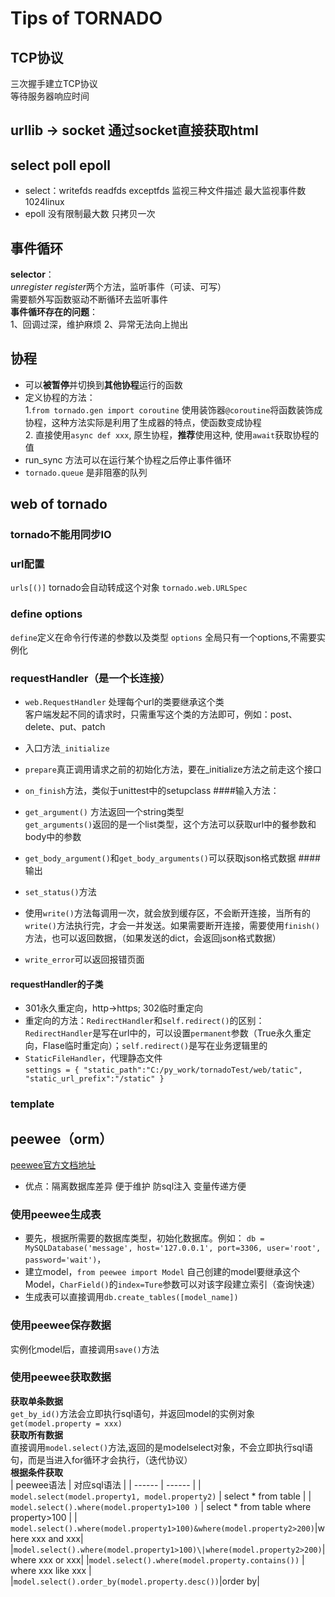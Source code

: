 # Tips of TORNADO
## TCP协议
三次握手建立TCP协议<br>
等待服务器响应时间
## urllib -> socket  通过socket直接获取html
## select poll epoll
* select：writefds readfds exceptfds  监视三种文件描述
最大监视事件数 1024linux
* epoll 没有限制最大数 只拷贝一次
## 事件循环
**selector**：<br>*unregister* *register*两个方法，监听事件（可读、可写）<br>
需要额外写函数驱动不断循环去监听事件<br>
**事件循环存在的问题**：<br>1、回调过深，维护麻烦  2、异常无法向上抛出
## 协程
* 可以**被暂停**并切换到**其他协程**运行的函数
* 定义协程的方法：<br> 1.`from tornado.gen import coroutine`&nbsp;使用装饰器`@coroutine`将函数装饰成协程，这种方法实际是利用了生成器的特点，使函数变成协程 <br>2. 直接使用`async def xxx`, 原生协程，**推荐**使用这种, 使用`await`获取协程的值
* run_sync 方法可以在运行某个协程之后停止事件循环
* `tornado.queue` 是非阻塞的队列

## web of tornado


### tornado不能用同步IO
### url配置
`urls[()]` tornado会自动转成这个对象 `tornado.web.URLSpec`
### define options
`define`定义在命令行传递的参数以及类型
`options` 全局只有一个options,不需要实例化
### requestHandler（是一个长连接）

* `web.RequestHandler` 处理每个url的类要继承这个类<br>
客户端发起不同的请求时，只需重写这个类的方法即可，例如：post、delete、put、patch

* 入口方法`_initialize`<br>
* `prepare`真正调用请求之前的初始化方法，要在_initialize方法之前走这个接口
* `on_finish`方法，类似于unittest中的setupclass
####输入方法：
* `get_argument()` 方法返回一个string类型<br>`get_arguments()`返回的是一个list类型，这个方法可以获取url中的餐参数和body中的参数<br>
* `get_body_argument()`和`get_body_arguments()`可以获取json格式数据
####输出
* `set_status()`方法
* 使用`write()`方法每调用一次，就会放到缓存区，不会断开连接，当所有的`write()`方法执行完，才会一并发送。如果需要断开连接，需要使用`finish()`方法，也可以返回数据，（如果发送的dict，会返回json格式数据）
* `write_error`可以返回报错页面
#### requestHandler的子类
* 301永久重定向，http->https;&nbsp;302临时重定向
* 重定向的方法：`RedirectHandler`和`self.redirect()`的区别：`RedirectHandler`是写在url中的，可以设置`permanent`参数（True永久重定向，Flase临时重定向）；`self.redirect()`是写在业务逻辑里的
* `StaticFileHandler`，代理静态文件<br>`settings = {
    "static_path":"C:/py_work/tornadoTest/web/tatic",
    "static_url_prefix":"/static"
}`
### template
## peewee（orm）
[peewee官方文档地址](http://docs.peewee-orm.com/en/latest/index.html )  

* 优点：隔离数据库差异  便于维护 防sql注入  变量传递方便
### 使用peewee生成表
* 要先，根据所需要的数据库类型，初始化数据库。例如：  `db = MySQLDatabase('message', host='127.0.0.1', port=3306, user='root', password='wait')`，
* 建立model，`from peewee import Model` 自己创建的model要继承这个Model，`CharField()`的`index=Ture`参数可以对该字段建立索引（查询快速）
* 生成表可以直接调用`db.create_tables([model_name])`
### 使用peewee保存数据
实例化model后，直接调用`save()`方法
### 使用peewee获取数据
**获取单条数据**<br> 
`get_by_id()`方法会立即执行sql语句，并返回model的实例对象  
`get(model.property = xxx)`  
**获取所有数据**  
直接调用`model.select()`方法,返回的是modelselect对象，不会立即执行sql语句，而是当进入for循环才会执行，（迭代协议）  
**根据条件获取**  
| peewee语法 | 对应sql语法 | 
| ------ | ------ | 
| `model.select(model.property1, model.property2)` | select * from table |
| `model.select().where(model.property1>100 )` | select * from table where property>100 |
| `model.select().where(model.property1>100)&where(model.property2>200)`|where xxx and xxx|
|`model.select().where(model.property1>100)\|where(model.property2>200)`|where xxx or xxx|
|`model.select().where(model.property.contains())` | where xxx like xxx |
|`model.select().order_by(model.property.desc())`|order by|

